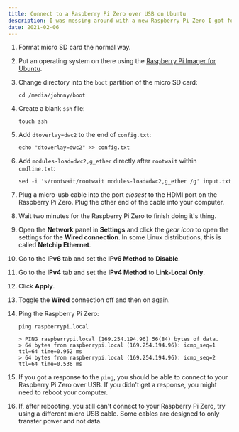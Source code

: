 ```yaml
---
title: Connect to a Raspberry Pi Zero over USB on Ubuntu
description: I was messing around with a new Raspberry Pi Zero I got for Christmas, and I was surprised how convoluted it is to SSH into the device through the USB port. So I jotted down the steps and put them here.
date: 2021-02-06
---
```


1. Format micro SD card the normal way.
1. Put an operating system on there using the [Raspberry Pi Imager for Ubuntu](https://www.raspberrypi.org/software/).
1. Change directory into the `boot` partition of the micro SD card:

    ```profile
    cd /media/johnny/boot
    ```

1. Create a blank `ssh` file:

    ```profile
    touch ssh
    ```

1. Add `dtoverlay=dwc2` to the end of `config.txt`:

    ```profile
    echo "dtoverlay=dwc2" >> config.txt
    ```

1. Add `modules-load=dwc2,g_ether` directly after `rootwait` within `cmdline.txt`:

    ```profile
    sed -i 's/rootwait/rootwait modules-load=dwc2,g_ether /g' input.txt
    ```

1. Plug a micro-usb cable into the port _closest_ to the HDMI port on the Raspberry Pi Zero. Plug the other end of the cable into your computer.
1. Wait two minutes for the Raspberry Pi Zero to finish doing it's thing.  
1. Open the **Network** panel in **Settings** and click the _gear icon_ to open the settings for the **Wired connection**. In some Linux distributions, this is called **Netchip Ethernet**.
1. Go to the **IPv6** tab and set the **IPv6 Method** to **Disable**.
1. Go to the **IPv4** tab and set the **IPv4 Method** to **Link-Local Only**.
1. Click **Apply**.
1. Toggle the **Wired** connection off and then on again.
1. Ping the Raspberry Pi Zero:

    ```profil
    ping raspberrypi.local

    > PING raspberrypi.local (169.254.194.96) 56(84) bytes of data.
    > 64 bytes from raspberrypi.local (169.254.194.96): icmp_seq=1 ttl=64 time=0.952 ms
    > 64 bytes from raspberrypi.local (169.254.194.96): icmp_seq=2 ttl=64 time=0.536 ms
    ```

1. If you got a response to the `ping`, you should be able to connect to your Raspberry Pi Zero over USB. If you didn't get a response, you might need to reboot your computer.
1. If, after rebooting, you still can't connect to your Raspberry Pi Zero, try using a different micro USB cable. Some cables are designed to only transfer power and not data.
